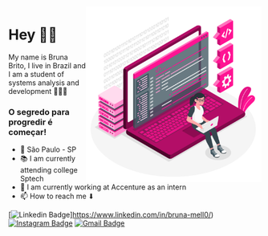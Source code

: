 <img align="right" src="https://github.com/bruna-melohub/bruna-melohub/blob/main/image/computer.png" width="350"/>

# Hey 👋🏼

My name is Bruna Brito, I live in Brazil and I am a student of systems analysis and development 👩🏻‍💻

### O segredo para progredir é começar!

 - 📍 São Paulo - SP 
 - 📚 I am currently attending college Sptech
 - 💜 I am currently working at Accenture as an intern
 - 📫 How to reach me ⬇
 


[![Linkedin Badge](https://img.shields.io/badge/-Bruna_Mello-FF1493?style=flat-square&logo=Linkedin&logoColor=white&link=https://www.linkedin.com/in/bruna-mell0//)]https://www.linkedin.com/in/bruna-mell0/) [![Instagram Badge](https://img.shields.io/badge/-Bruna_Mello-FF1493?style=flat-square&logo=Instagram&logoColor=white&link=https://instagram.com/bruna.me.llo?igshid=wu6txd9eq10p)](https://instagram.com/bruna.me.llo?igshid=wu6txd9eq10p) [![Gmail Badge](https://img.shields.io/badge/-Bruna_Brito-FF1493?style=flat-square&logo=Gmail&logoColor=white&link=mailto:bruna.mbrito98@gmail.com)](mailto:bruna.mbrito98@gmail.com)
